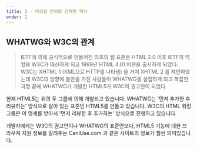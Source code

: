 ```yaml
---
title: 1 - 마크업 언어의 간략한 역사
order: 1
---
```


## WHATWG와 W3C의 관계

 
> IETF에 의해 공식적으로 만들어진 최초의 웹 표준은 HTML 2.0 
> 이후 IETF의 역할을 W3C가 대신하게 되고 1999년 HTML 4.01 버젼을 출시하게 되었다. 
> W3C는 XHTML 1 (XML으로 HTTP를 나타냄) 을 거쳐 XHTML 2 를 제안하였는데
> W3C의 방향에 불만을 가진 사람들이 WHATWG를 설립하게 되고 복잡한 과정 끝에
> WHATWG가 개발한 HTML5가 W3C의 권고안이 되었다. 

현재 HTML5는 위의 두 그룹에 의해 개발되고 있습니다. 
WHATWG는 '먼저 추가한 후 리뷰하는' 방식으로 살아 있는 표준인 HTML5를 만들고 있습니다. 
W3C의 HTML 워킹 그룹은 이 명세를 받아서 '먼저 리뷰한 후 추가하는' 방식으로 진행하고 있습니다. 

개발자에게는 W3C의 권고안이나  WHATWG의 표준안보다, HTML5 기능에 대한 브라우져 지원 정보를 
알려주는 CanIUse.com 과 같은 사이트의 정보가 훨씬 의미있습니다. 


